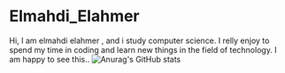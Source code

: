# Elmahdi_Elahmer
Hi, I am elmahdi elahmer , and i study computer science. I relly enjoy to spend my time in coding and learn new things in the field of technology. I am happy to see this..
![Anurag's GitHub stats](https://github-readme-stats.vercel.app/api?username=elmahdi&show_icons=true&theme=transparent)

